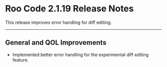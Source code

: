 # Roo Code 2.1.19 Release Notes

This release improves error handling for diff editing.

---

## General and QOL Improvements

*   Implemented better error handling for the experimental diff editing feature.